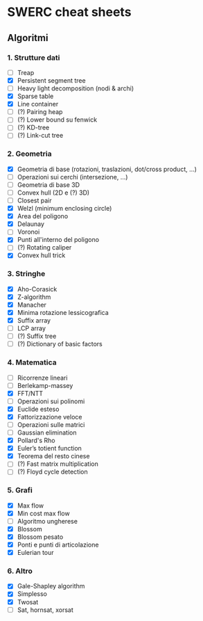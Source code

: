 # SWERC cheat sheets

## Algoritmi

### 1. Strutture dati

- [ ] Treap
- [x] Persistent segment tree
- [ ] Heavy light decomposition (nodi & archi)
- [x] Sparse table
- [x] Line container
- [ ] (?) Pairing heap
- [ ] (?) Lower bound su fenwick
- [ ] (?) KD-tree
- [ ] (?) Link-cut tree

### 2. Geometria

- [x] Geometria di base (rotazioni, traslazioni, dot/cross product, ...)
- [ ] Operazioni sui cerchi (intersezione, ...)
- [ ] Geometria di base 3D
- [ ] Convex hull (2D e (?) 3D)
- [ ] Closest pair
- [x] Welzl (minimum enclosing circle)
- [x] Area del poligono
- [x] Delaunay
- [ ] Voronoi
- [x] Punti all'interno del poligono
- [ ] (?) Rotating caliper
- [x] Convex hull trick

### 3. Stringhe

- [x] Aho-Corasick
- [x] Z-algorithm
- [x] Manacher
- [x] Minima rotazione lessicografica
- [x] Suffix array
- [ ] LCP array
- [ ] (?) Suffix tree
- [ ] (?) Dictionary of basic factors

### 4. Matematica

- [ ] Ricorrenze lineari
- [ ] Berlekamp-massey
- [x] FFT/NTT
- [ ] Operazioni sui polinomi
- [x] Euclide esteso
- [x] Fattorizzazione veloce
- [ ] Operazioni sulle matrici
- [ ] Gaussian elimination
- [x] Pollard's Rho
- [x] Euler’s totient function
- [x] Teorema del resto cinese
- [ ] (?) Fast matrix multiplication
- [ ] (?) Floyd cycle detection

### 5. Grafi

- [x] Max flow
- [x] Min cost max flow
- [ ] Algoritmo ungherese
- [x] Blossom
- [x] Blossom pesato
- [x] Ponti e punti di articolazione
- [x] Eulerian tour

### 6. Altro

- [x] Gale-Shapley algorithm
- [x] Simplesso
- [x] Twosat
- [ ] Sat, hornsat, xorsat
